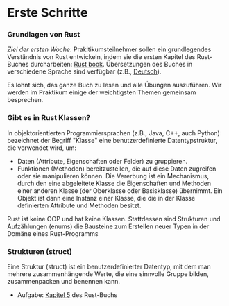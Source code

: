 # Erste Schritte

### Grundlagen von Rust

*Ziel der ersten Woche*: Prakltikumsteilnehmer sollen ein grundlegendes Verständnis von Rust entwickeln, indem sie die ersten Kapitel des Rust-Buches durcharbeiten: [Rust book](https://doc.rust-lang.org/book/). Übersetzungen des Buches in verschiedene Sprache sind verfügbar (z.B., [Deutsch](https://rust-lang-de.github.io/rustbook-de/)).

Es lohnt sich, das ganze Buch zu lesen und alle Übungen auszuführen. Wir werden im Praktikum einige der weichtigsten Themen gemeinsam besprechen.

### Gibt es in Rust Klassen?

In objektorientierten Programmiersprachen (z.B., Java, C++, auch Python) bezeichnet der Begriff "Klasse" eine benutzerdefinierte Datentypstruktur, die verwendet wird, um:
- Daten (Attribute, Eigenschaften oder Felder) zu gruppieren.
- Funktionen (Methoden) bereitzustellen, die auf diese Daten zugreifen oder sie manipulieren können.
Die Vererbung ist ein Mechanismus, durch den eine abgeleitete Klasse die Eigenschaften und Methoden einer anderen Klasse (der Oberklasse oder Basisklasse) übernimmt. Ein Objekt ist dann eine Instanz einer Klasse, die die in der Klasse definierten Attribute und Methoden besitzt.

Rust ist keine OOP und hat keine Klassen. Stattdessen sind Strukturen und Aufzählungen (enums) die Bausteine zum Erstellen neuer Typen in der Domäne eines Rust-Programms

### Strukturen (struct)

Eine Struktur (struct) ist ein benutzerdefinierter Datentyp, mit dem man mehrere zusammenhängende Werte, die eine sinnvolle Gruppe bilden, zusammenpacken und benennen kann.    

- Aufgabe: [Kapitel 5](https://rust-lang-de.github.io/rustbook-de/ch05-01-defining-structs.html) des Rust-Buchs